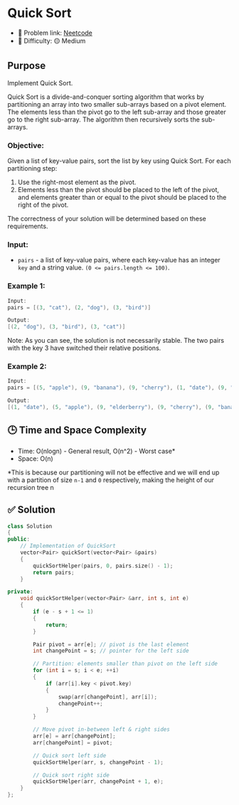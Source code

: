 # Quick Sort

- 🧩 Problem link: [Neetcode](https://neetcode.io/problems/quickSort)
- 🚦 Difficulty: 🟡 Medium

## Purpose

Implement Quick Sort.

Quick Sort is a divide-and-conquer sorting algorithm that works by partitioning an array into two smaller sub-arrays based on a pivot element. The elements less than the pivot go to the left sub-array and those greater go to the right sub-array. The algorithm then recursively sorts the sub-arrays.

### Objective:

Given a list of key-value pairs, sort the list by key using Quick Sort. For each partitioning step:

1. Use the right-most element as the pivot.
2. Elements less than the pivot should be placed to the left of the pivot, and elements greater than or equal to the pivot should be placed to the right of the pivot.

The correctness of your solution will be determined based on these requirements.

### Input:

- `pairs` - a list of key-value pairs, where each key-value has an integer `key` and a string value. `(0 <= pairs.length <= 100)`.

### Example 1:

```cpp
Input:
pairs = [(3, "cat"), (2, "dog"), (3, "bird")]

Output:
[(2, "dog"), (3, "bird"), (3, "cat")]
```

Note: As you can see, the solution is not necessarily stable. The two pairs with the key 3 have switched their relative positions.

### Example 2:

```cpp
Input:
pairs = [(5, "apple"), (9, "banana"), (9, "cherry"), (1, "date"), (9, "elderberry")]

Output:
[(1, "date"), (5, "apple"), (9, "elderberry"), (9, "cherry"), (9, "banana")]
```

## 🕒 Time and Space Complexity

- Time: O(nlogn) - General result, O(n^2) - Worst case\*
- Space: O(n)

\*This is because our partitioning will not be effective and we will end up with a partition of size `n-1` and `0` respectively, making the height of our recursion tree n

## ✅ Solution

```cpp
class Solution
{
public:
    // Implementation of QuickSort
    vector<Pair> quickSort(vector<Pair> &pairs)
    {
        quickSortHelper(pairs, 0, pairs.size() - 1);
        return pairs;
    }

private:
    void quickSortHelper(vector<Pair> &arr, int s, int e)
    {
        if (e - s + 1 <= 1)
        {
            return;
        }

        Pair pivot = arr[e]; // pivot is the last element
        int changePoint = s; // pointer for the left side

        // Partition: elements smaller than pivot on the left side
        for (int i = s; i < e; ++i)
        {
            if (arr[i].key < pivot.key)
            {
                swap(arr[changePoint], arr[i]);
                changePoint++;
            }
        }

        // Move pivot in-between left & right sides
        arr[e] = arr[changePoint];
        arr[changePoint] = pivot;

        // Quick sort left side
        quickSortHelper(arr, s, changePoint - 1);

        // Quick sort right side
        quickSortHelper(arr, changePoint + 1, e);
    }
};
```
